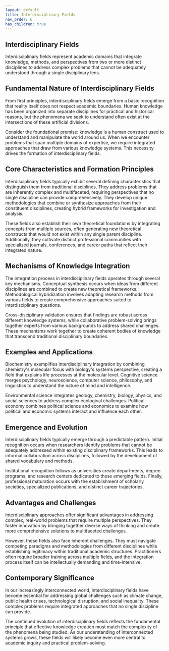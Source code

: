 ```yaml
---
layout: default
title: Interdisciplinary Fields
nav_order: 6
has_children: true
---
```

## Interdisciplinary Fields

Interdisciplinary fields represent academic domains that integrate knowledge, methods, and perspectives from two or more distinct disciplines to address complex problems that cannot be adequately understood through a single disciplinary lens.

## Fundamental Nature of Interdisciplinary Fields

From first principles, interdisciplinary fields emerge from a basic recognition that reality itself does not respect academic boundaries. Human knowledge has been organized into separate disciplines for practical and historical reasons, but the phenomena we seek to understand often exist at the intersections of these artificial divisions.

Consider the foundational premise: knowledge is a human construct used to understand and manipulate the world around us. When we encounter problems that span multiple domains of expertise, we require integrated approaches that draw from various knowledge systems. This necessity drives the formation of interdisciplinary fields.

## Core Characteristics and Formation Principles

Interdisciplinary fields typically exhibit several defining characteristics that distinguish them from traditional disciplines. They address problems that are inherently complex and multifaceted, requiring perspectives that no single discipline can provide comprehensively. They develop unique methodologies that combine or synthesize approaches from their constituent disciplines, creating hybrid frameworks for investigation and analysis.

These fields also establish their own theoretical foundations by integrating concepts from multiple sources, often generating new theoretical constructs that would not exist within any single parent discipline. Additionally, they cultivate distinct professional communities with specialized journals, conferences, and career paths that reflect their integrated nature.

## Mechanisms of Knowledge Integration

The integration process in interdisciplinary fields operates through several key mechanisms. Conceptual synthesis occurs when ideas from different disciplines are combined to create new theoretical frameworks. Methodological hybridization involves adapting research methods from various fields to create comprehensive approaches suited to interdisciplinary questions.

Cross-disciplinary validation ensures that findings are robust across different knowledge systems, while collaborative problem-solving brings together experts from various backgrounds to address shared challenges. These mechanisms work together to create coherent bodies of knowledge that transcend traditional disciplinary boundaries.

## Examples and Applications

Biochemistry exemplifies interdisciplinary integration by combining chemistry's molecular focus with biology's systems perspective, creating a field that explains life processes at the molecular level. Cognitive science merges psychology, neuroscience, computer science, philosophy, and linguistics to understand the nature of mind and intelligence.

Environmental science integrates geology, chemistry, biology, physics, and social sciences to address complex ecological challenges. Political economy combines political science and economics to examine how political and economic systems interact and influence each other.

## Emergence and Evolution

Interdisciplinary fields typically emerge through a predictable pattern. Initial recognition occurs when researchers identify problems that cannot be adequately addressed within existing disciplinary frameworks. This leads to informal collaboration across disciplines, followed by the development of shared vocabulary and methods.

Institutional recognition follows as universities create departments, degree programs, and research centers dedicated to these emerging fields. Finally, professional maturation occurs with the establishment of scholarly societies, specialized publications, and distinct career trajectories.

## Advantages and Challenges

Interdisciplinary approaches offer significant advantages in addressing complex, real-world problems that require multiple perspectives. They foster innovation by bringing together diverse ways of thinking and create more comprehensive solutions to multifaceted challenges.

However, these fields also face inherent challenges. They must navigate competing paradigms and methodologies from different disciplines while establishing legitimacy within traditional academic structures. Practitioners often require broader training across multiple fields, and the integration process itself can be intellectually demanding and time-intensive.

## Contemporary Significance

In our increasingly interconnected world, interdisciplinary fields have become essential for addressing global challenges such as climate change, public health crises, technological disruption, and social inequality. These complex problems require integrated approaches that no single discipline can provide.

The continued evolution of interdisciplinary fields reflects the fundamental principle that effective knowledge creation must match the complexity of the phenomena being studied. As our understanding of interconnected systems grows, these fields will likely become even more central to academic inquiry and practical problem-solving.

